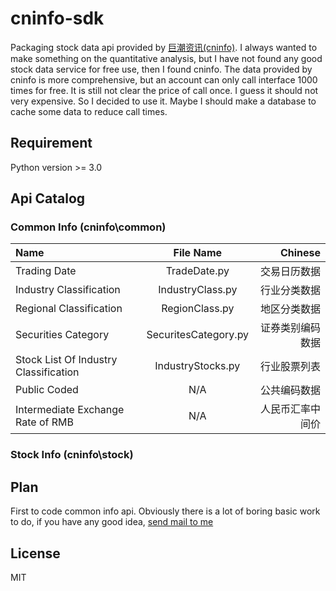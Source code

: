 # cninfo-sdk
Packaging stock data api provided by [巨潮资讯(cninfo)](http://webapi.cninfo.com.cn/).
I always wanted to make something on the quantitative analysis, but I have not found any good stock data service for free use,
then I found cninfo.
The data provided by cninfo is more comprehensive, but an account can only call interface 1000 times for free. It is still not
clear the price of call once. I guess it should not very expensive. So I decided to use it.
Maybe I should make a database to cache some data to reduce call times.

## Requirement
Python version >= 3.0

## Api Catalog

### Common Info (cninfo\common)
Name | File Name | Chinese
:----------- | :-----------: | -----------:
Trading Date | TradeDate.py | 交易日历数据
Industry Classification | IndustryClass.py | 行业分类数据
Regional Classification | RegionClass.py | 地区分类数据
Securities Category | SecuritesCategory.py | 证券类别编码数据
Stock List Of Industry Classification | IndustryStocks.py | 行业股票列表
Public Coded | N/A | 公共编码数据
Intermediate Exchange Rate of RMB | N/A | 人民币汇率中间价

### Stock Info (cninfo\stock)


## Plan
First to code common info api. Obviously there is a lot of boring basic work to do, if you have any good idea,
<a href="mailto:icharm.me@outlook.com">send mail to me</a>

## License
MIT
